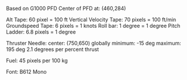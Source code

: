 Based on G1000 PFD
Center of PFD at: (460,284)


Alt Tape: 60 pixel = 100 ft
Vertical Velocity Tape: 70 pixels = 100 ft/min
Groundspeed Tape: 6 pixels = 1 knots
Roll bar: 1 degree = 1 degree
Pitch Ladder: 6.8 pixels = 1 degree

Thruster Needle:
    center: (750,650) globally
    minimum: -15 deg
    maximum: 195 deg
    2.1 degrees per percent thrust

Fuel:
45 pixels per 100 kg

Font: B612 Mono

